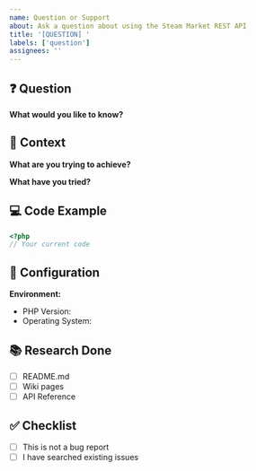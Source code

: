 ```yaml
---
name: Question or Support
about: Ask a question about using the Steam Market REST API
title: '[QUESTION] '
labels: ['question']
assignees: ''
---
```


## ❓ Question

**What would you like to know?**

## 🎯 Context

**What are you trying to achieve?**

**What have you tried?**

## 💻 Code Example

```php
<?php
// Your current code
```

## 🔧 Configuration

**Environment:**
- PHP Version:
- Operating System:

## 📚 Research Done

- [ ] README.md
- [ ] Wiki pages
- [ ] API Reference

## ✅ Checklist

- [ ] This is not a bug report
- [ ] I have searched existing issues

